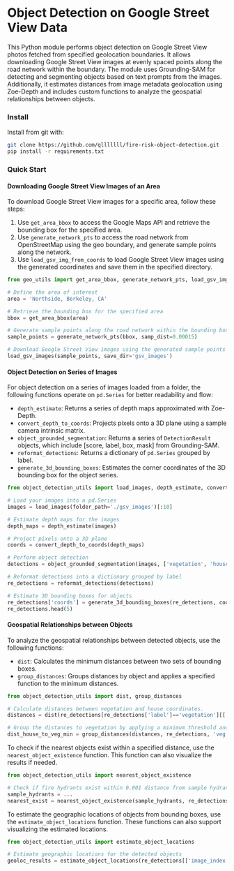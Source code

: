 # Object Detection on Google Street View Data

This Python module performs object detection on Google Street View photos fetched from specified geolocation boundaries. It allows downloading Google Street View images at evenly spaced points along the road network within the boundary. The module uses Grounding-SAM for detecting and segmenting objects based on text prompts from the images. Additionally, it estimates distances from image metadata geolocation using Zoe-Depth and includes custom functions to analyze the geospatial relationships between objects.

### Install

Install from git with:
```bash
git clone https://github.com/qlllllll/fire-risk-object-detection.git
pip install -r requirements.txt
```

### Quick Start

#### Downloading Google Street View Images of an Area

To download Google Street View images for a specific area, follow these steps:

1. Use `get_area_bbox` to access the Google Maps API and retrieve the bounding box for the specified area.
2. Use `generate_network_pts` to access the road network from OpenStreetMap using the geo boundary, and generate sample points along the network.
3. Use `load_gsv_img_from_coords` to load Google Street View images using the generated coordinates and save them in the specified directory.

```python
from geo_utils import get_area_bbox, generate_network_pts, load_gsv_img_from_coords

# Define the area of interest
area = 'Northside, Berkeley, CA'

# Retrieve the bounding box for the specified area
bbox = get_area_bbox(area)

# Generate sample points along the road network within the bounding box
sample_points = generate_network_pts(bbox, samp_dist=0.00015)

# Download Google Street View images using the generated sample points
load_gsv_images(sample_points, save_dir='gsv_images')
```

#### Object Detection on Series of Images

For object detection on a series of images loaded from a folder, the following functions operate on `pd.Series` for better readability and flow:

- `depth_estimate`: Returns a series of depth maps approximated with Zoe-Depth.
- `convert_depth_to_coords`: Projects pixels onto a 3D plane using a sample camera intrinsic matrix.
- `object_grounded_segmentation`: Returns a series of `DetectionResult` objects, which include [score, label, box, mask] from Grounding-SAM.
- `reformat_detections`: Returns a dictionary of `pd.Series` grouped by label.
- `generate_3d_bounding_boxes`: Estimates the corner coordinates of the 3D bounding box for the object series.

```python
from object_detection_utils import load_images, depth_estimate, convert_depth_to_coords, object_grounded_segmentation, generate_3d_bounding_boxes, reformat_detections

# Load your images into a pd.Series
images = load_images(folder_path='./gsv_images')[:10]

# Estimate depth maps for the images
depth_maps = depth_estimate(images)

# Project pixels onto a 3D plane
coords = convert_depth_to_coords(depth_maps)

# Perform object detection
detections = object_grounded_segmentation(images, ['vegetation', 'house', 'fire hydrant'])

# Reformat detections into a dictionary grouped by label
re_detections = reformat_detections(detections)

# Estimate 3D bounding boxes for objects
re_detections['coords'] = generate_3d_bounding_boxes(re_detections, coords)
re_detections.head(5)
```

#### Geospatial Relationships between Objects
To analyze the geospatial relationships between detected objects, use the following functions:

- `dist`: Calculates the minimum distances between two sets of bounding boxes.
- `group_distances`: Groups distances by object and applies a specified function to the minimum distances.

```python
from object_detection_utils import dist, group_distances

# Calculate distances between vegetation and house coordinates.
distances = dist(re_detections[re_detections['label']=='vegetation'][['image_index', 'coords']],re_detections[re_detections['label']=='house'][['image_index', 'coords']], 'veg', 'house')

# Group the distances to vegetation by applying a minimum threshold and filter.
dist_house_to_veg_min = group_distances(distances, re_detections, 'veg', 'house', fn=min)
```

To check if the nearest objects exist within a specified distance, use the `nearest_object_existence` function. This function can also visualize the results if needed.

```python
from object_detection_utils import nearest_object_existence

# Check if fire hydrants exist within 0.001 distance from sample hydrants map
sample_hydrants = ...
nearest_exist = nearest_object_existence(sample_hydrants, re_detections[re_detections['label']=='fire hydrant'], meta=sample_points, max_dist=0.001, visualize=True)
```

To estimate the geographic locations of objects from bounding boxes, use the `estimate_object_locations` function. These functions can also support visualizing the estimated locations.

```python
from object_detection_utils import estimate_object_locations

# Estimate geographic locations for the detected objects
geoloc_results = estimate_object_locations(re_detections[['image_index','coords', 'label']], meta=sample_points, visualize=True)
```
